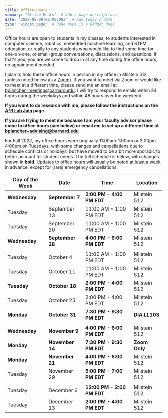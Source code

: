 ```yaml
---
title: Office Hours
summary: "Office Hours"  # Add a page description.
date: "2022-05-09T00:00:00Z"  # Add today's date
type: "widget_page"  # Page type is a Widget Page
---
```


Office hours are open to students in my classes, to students interested in computer science, robotics, embedded machine learning, and STEM education, or really to any students who would like to find some time for one-on-one, or small-group conversations, discussions, and questions. If that's you, you are welcome to drop in at any time during the office hours; no appointment needed.

I plan to hold these office hours in person in my office in Milstein 512 (unless noted below as a [Zoom](
https://columbiauniversity.zoom.us/my/bplancher)). If you want to meet via Zoom or would like to meet at a different time, please send me an email at [bplancher+meeting@barnard.edu](mailto:bplancher+meeting@barnard.edu). I will try to respond to emails within 24 hours during the weekdays and within 48 hours over the weekend.

**If you want to do research with me, please follow the instructions on the [A²R Lab Join](https://a2r-lab.org/join) page.**

**If you are trying to meet me because I am your faculty advisor please come to office hours (see below) or email me to set up a different time at [bplancher+advising@barnard.edu](mailto:bplancher+advising@barnard.edu)**

For Fall 2022, my office hours were originally 11:00am-1:00pm or 2:00pm-4:00pm on Tuesdays, with some changes and cancellations due to schedule conflicts or holidays, but have moved to be a bit more sporadic to better account for student needs. The full schedule is below, with changes shown in **bold**. Updates to office hours will usually be noted at least a week in advance, except for (rare) emergency cancellations.

<!-- **Note that due to personal reasons, for November, I request that students mask during OHs.** -->

| Day of the Week | Date             | Time                        | Location      |
|-----------------|------------------|-----------------------------|---------------|
| **Wednesday**   | **September 7**  | **2:00 PM - 4:00 PM EDT**   | Milstein 512  |
| Tuesday         | September 13     | 11:00 AM - 1:00 PM EDT      | Milstein 512  |
| Tuesday         | September 20     | 11:00 AM - 1:00 PM EDT      | Milstein 512  |
| **Wednesday**   | **September 28** | **4:00 PM - 6:00 PM EDT**   | Milstein 512  |
|                 |                  |                             |               |
| Tuesday         | October 4        | 11:00 AM - 1:00 PM EDT      | Milstein 512  |
| Tuesday         | October 11       | 11:00 AM - 1:00 PM EDT      | Milstein 512  |
| **Tuesday**     | **October 18**   | **2:00 PM - 4:00 PM EDT**   | Milstein 512  |
| Tuesday         | October 25       | 2:00 PM - 4:00 PM EDT       | Milstein 512  |
| **Monday**      | **October 31**   | **7:30 PM - 9:30 PM EDT**   | **DIA LL103** |
|                 |                  |                             |               |
| **Wednesday**   | **November 9**   | **4:00 PM - 6:00 PM EDT**   | Milstein 512  |
| **Monday**      | **November 14**  | **7:30 PM - 9:30 PM EDT**   | **Zoom Only** |
| **Monday**      | **November 21**  | **4:00 PM - 6:00 PM EDT**   | Milstein 512  |
| Tuesday         | November 29      | **5:00 PM - 7:00 PM EDT**   | Milstein 512  |
|                 |                  |                             |               |
| Tuesday         | December 6       | **12:00 PM - 2:00 PM EDT**  | Milstein 512  |
| Tuesday         | December 13      | **2:00 PM - 4:00 PM EDT**   | Milstein 512  |

<!-- For Spring 2022, my office hours will generally be 11:00am-1:00pm on Wednesdays, with changes and cancellations due to schedule conflicts or holidays. The full schedule is below, with changes shown in **bold**. Updates to office hours will usually be noted at least a week in advance, except for (rare) emergency cancellations.

| Day of the Week | Date             | Time                        | Location      |
|-----------------|------------------|-----------------------------|---------------|
| **Tuesday**     | **January 17**   | **4:00 PM - 6:00 PM EDT**   | Milstein 512  |
| Wednesday       | January 25       | 11:00 AM - 1:00 PM EDT      | Milstein 512  |
|                 |                  |                             |               |
| Wednesday       | February 1       | 11:00 AM - 1:00 PM EDT      | Milstein 512  |
| **Thursday**    | **February 9**   | **10:00 AM - 12:00 PM EDT** | [**Zoom**](https://columbiauniversity.zoom.us/my/bplancher)      |
| Wednesday       | February 15      | 11:00 AM - 1:00 PM EDT      | Milstein 512  |
| Wednesday       | February 22      | 11:00 AM - 1:00 PM EDT      | Milstein 512  |
|                 |                  |                             |               |
| Wednesday       | March 1          | 11:00 AM - 1:00 PM EDT      | Milstein 512  |
| Wednesday       | March 8          | 11:00 AM - 1:00 PM EDT      | Milstein 512  |
| *Spring Break*  | *Spring Break*   | *Spring Break*              | *Spring Break*|
| Wednesday       | March 22         | 11:00 AM - 1:00 PM EDT      | Milstein 512  |
| Wednesday       | March 29         | 11:00 AM - 1:00 PM EDT      | Milstein 512  |
|                 |                  |                             |               |
| Wednesday       | April 5          | 11:00 AM - 1:00 PM EDT      | Milstein 512  |
| Wednesday       | April 12         | 11:00 AM - 1:00 PM EDT      | Milstein 512  |
| Wednesday       | April 12         | 11:00 AM - 1:00 PM EDT      | Milstein 512  |
| Wednesday       | April 19         | 11:00 AM - 1:00 PM EDT      | Milstein 512  |
| Wednesday       | April 26         | 11:00 AM - 1:00 PM EDT      | Milstein 512  |
|                 |                  |                             |               |
| Wednesday       | May 3            | 11:00 AM - 1:00 PM EDT      | Milstein 512  | -->